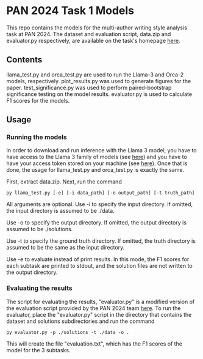 # PAN 2024 Task 1  Models

This repo contains the models for the multi-author writing style analysis task at PAN 2024. The dataset and evaluation script, data.zip and evaluator.py respectively, are available on the task's homepage [here](https://pan.webis.de/clef24/pan24-web/style-change-detection.html).

## Contents

llama_test.py and orca_test.py are used to run the Llama-3 and Orca-2 models, respectively. plot_results.py was used to generate figures for the paper. test_significance.py was used to perform paired-bootstrap significance testing on the model results.
evaluator.py is used to calculate F1 scores for the models.

## Usage

### Running the models

In order to download and run inference with the Llama 3 model, you have to have access to the Llama 3 family of models (see [here](https://huggingface.co/meta-llama/Meta-Llama-3-8B-Instruct)) and you have to have your access token stored on your machine (see
[here](https://huggingface.co/docs/hub/en/security-tokens)). Once that is done, the usage for llama_test.py and orca_test.py is exactly the same.

First, extract data.zip. Next, run the command

    py llama_test.py [-e] [-i data_path] [-o output_path] [-t truth_path]

All arguments are optional. Use -i to specify the input directory. If omitted, the input directory is assumed to be ./data. 

Use -o to specify the output directory. If omitted, the output directory is assumed to be ./solutions.

Use -t to specify the ground truth directory. If omitted, the truth directory is assumed to be the same as the input directory.

Use -e to evaluate instead of print results. In this mode, the F1 scores for each subtask are printed to stdout, and the solution files are not written to the output directory.

### Evaluating the results

The script for evaluating the results, "evaluator.py" is a modified version of the evaluation script provided by the PAN 2024 team [here](https://github.com/pan-webis-de/pan-code/tree/master/clef24/multi-author-analysis/evaluator). To run the evaluator, place the "evaluator.py" script in the directory that contains the dataset and solutions subdirectories and run the command

    py evaluator.py -p ./solutions -t ./data -o .

This will create the file "evaluation.txt", which has the F1 scores of the model for the 3 subtasks.